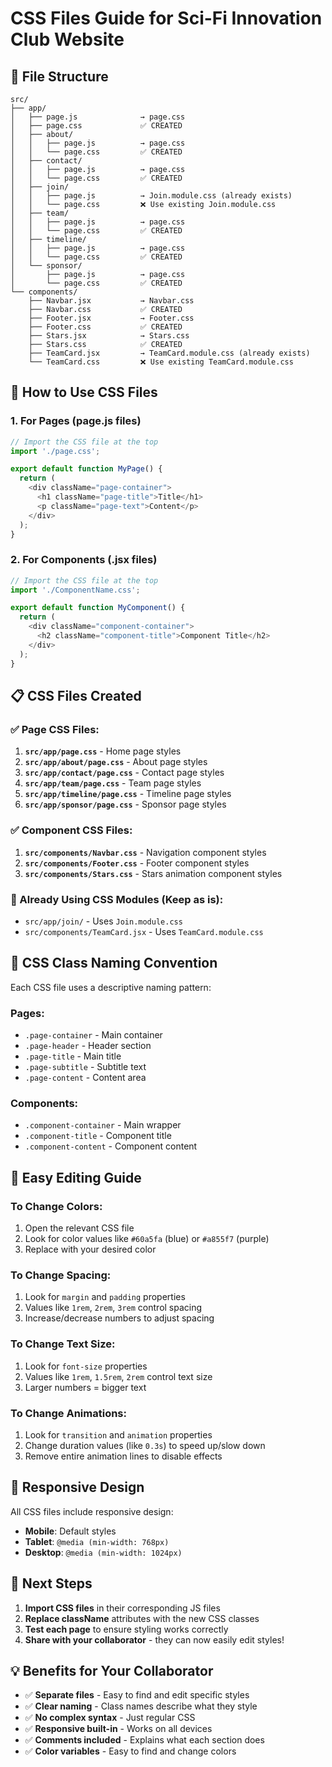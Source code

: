 # CSS Files Guide for Sci-Fi Innovation Club Website

## 📁 File Structure
```
src/
├── app/
│   ├── page.js              → page.css
│   ├── page.css             ✅ CREATED
│   ├── about/
│   │   ├── page.js          → page.css
│   │   └── page.css         ✅ CREATED
│   ├── contact/
│   │   ├── page.js          → page.css
│   │   └── page.css         ✅ CREATED
│   ├── join/
│   │   ├── page.js          → Join.module.css (already exists)
│   │   └── page.css         ❌ Use existing Join.module.css
│   ├── team/
│   │   ├── page.js          → page.css
│   │   └── page.css         ✅ CREATED
│   ├── timeline/
│   │   ├── page.js          → page.css
│   │   └── page.css         ✅ CREATED
│   └── sponsor/
│       ├── page.js          → page.css
│       └── page.css         ✅ CREATED
└── components/
    ├── Navbar.jsx           → Navbar.css
    ├── Navbar.css           ✅ CREATED
    ├── Footer.jsx           → Footer.css
    ├── Footer.css           ✅ CREATED
    ├── Stars.jsx            → Stars.css
    ├── Stars.css            ✅ CREATED
    ├── TeamCard.jsx         → TeamCard.module.css (already exists)
    └── TeamCard.css         ❌ Use existing TeamCard.module.css
```

## 🎯 How to Use CSS Files

### 1. For Pages (page.js files)
```javascript
// Import the CSS file at the top
import './page.css';

export default function MyPage() {
  return (
    <div className="page-container">
      <h1 className="page-title">Title</h1>
      <p className="page-text">Content</p>
    </div>
  );
}
```

### 2. For Components (.jsx files)
```javascript
// Import the CSS file at the top
import './ComponentName.css';

export default function MyComponent() {
  return (
    <div className="component-container">
      <h2 className="component-title">Component Title</h2>
    </div>
  );
}
```

## 📋 CSS Files Created

### ✅ Page CSS Files:
1. **`src/app/page.css`** - Home page styles
2. **`src/app/about/page.css`** - About page styles
3. **`src/app/contact/page.css`** - Contact page styles
4. **`src/app/team/page.css`** - Team page styles
5. **`src/app/timeline/page.css`** - Timeline page styles
6. **`src/app/sponsor/page.css`** - Sponsor page styles

### ✅ Component CSS Files:
1. **`src/components/Navbar.css`** - Navigation component styles
2. **`src/components/Footer.css`** - Footer component styles
3. **`src/components/Stars.css`** - Stars animation component styles

### 🔧 Already Using CSS Modules (Keep as is):
- `src/app/join/` - Uses `Join.module.css`
- `src/components/TeamCard.jsx` - Uses `TeamCard.module.css`

## 🎨 CSS Class Naming Convention

Each CSS file uses a descriptive naming pattern:

### Pages:
- `.page-container` - Main container
- `.page-header` - Header section
- `.page-title` - Main title
- `.page-subtitle` - Subtitle text
- `.page-content` - Content area

### Components:
- `.component-container` - Main wrapper
- `.component-title` - Component title
- `.component-content` - Component content

## 🚀 Easy Editing Guide

### To Change Colors:
1. Open the relevant CSS file
2. Look for color values like `#60a5fa` (blue) or `#a855f7` (purple)
3. Replace with your desired color

### To Change Spacing:
1. Look for `margin` and `padding` properties
2. Values like `1rem`, `2rem`, `3rem` control spacing
3. Increase/decrease numbers to adjust spacing

### To Change Text Size:
1. Look for `font-size` properties
2. Values like `1rem`, `1.5rem`, `2rem` control text size
3. Larger numbers = bigger text

### To Change Animations:
1. Look for `transition` and `animation` properties
2. Change duration values (like `0.3s`) to speed up/slow down
3. Remove entire animation lines to disable effects

## 📱 Responsive Design

All CSS files include responsive design:
- **Mobile**: Default styles
- **Tablet**: `@media (min-width: 768px)`
- **Desktop**: `@media (min-width: 1024px)`

## 🔄 Next Steps

1. **Import CSS files** in their corresponding JS files
2. **Replace className** attributes with the new CSS classes
3. **Test each page** to ensure styling works correctly
4. **Share with your collaborator** - they can now easily edit styles!

## 💡 Benefits for Your Collaborator

- ✅ **Separate files** - Easy to find and edit specific styles
- ✅ **Clear naming** - Class names describe what they style
- ✅ **No complex syntax** - Just regular CSS
- ✅ **Responsive built-in** - Works on all devices
- ✅ **Comments included** - Explains what each section does
- ✅ **Color variables** - Easy to find and change colors

